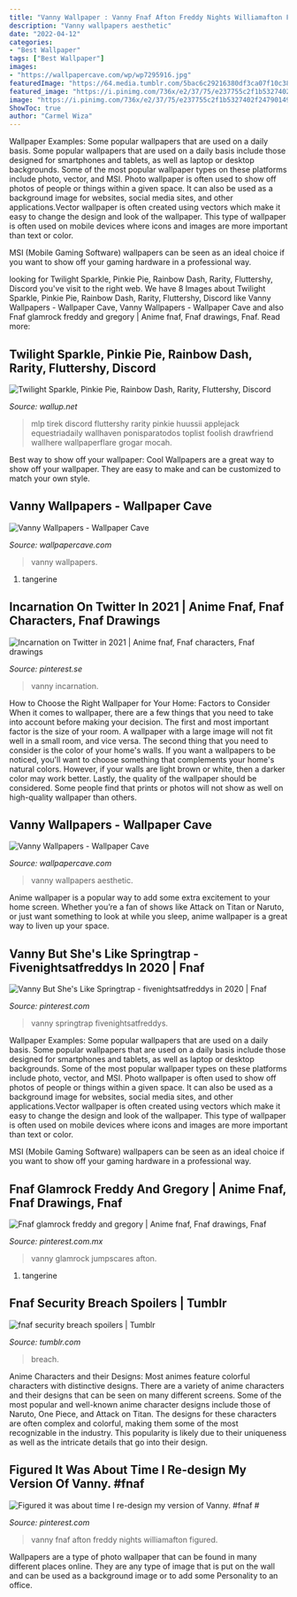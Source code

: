 ```yaml
---
title: "Vanny Wallpaper : Vanny Fnaf Afton Freddy Nights Williamafton Figured"
description: "Vanny wallpapers aesthetic"
date: "2022-04-12"
categories:
- "Best Wallpaper"
tags: ["Best Wallpaper"]
images:
- "https://wallpapercave.com/wp/wp7295916.jpg"
featuredImage: "https://64.media.tumblr.com/5bac6c29216380df3ca07f10c3824f4c/85cc1f5ee4cb0e3a-09/s400x600/e7faa5177322ed6910c7eb452e3d9c2c8f5355c7.png"
featured_image: "https://i.pinimg.com/736x/e2/37/75/e237755c2f1b5327402f24790149e2f6.jpg"
image: "https://i.pinimg.com/736x/e2/37/75/e237755c2f1b5327402f24790149e2f6.jpg"
ShowToc: true
author: "Carmel Wiza"
---
```



Wallpaper Examples: Some popular wallpapers that are used on a daily basis.
Some popular wallpapers that are used on a daily basis include those designed for smartphones and tablets, as well as laptop or desktop backgrounds. Some of the most popular wallpaper types on these platforms include photo, vector, and MSI. 
Photo wallpaper is often used to show off photos of people or things within a given space. It can also be used as a background image for websites, social media sites, and other applications.Vector wallpaper is often created using vectors which make it easy to change the design and look of the wallpaper. This type of wallpaper is often used on mobile devices where icons and images are more important than text or color. 

MSI (Mobile Gaming Software) wallpapers can be seen as an ideal choice if you want to show off your gaming hardware in a professional way.

	

		
looking for Twilight Sparkle, Pinkie Pie, Rainbow Dash, Rarity, Fluttershy, Discord you've visit to the right web. We have 8 Images about Twilight Sparkle, Pinkie Pie, Rainbow Dash, Rarity, Fluttershy, Discord like Vanny Wallpapers - Wallpaper Cave, Vanny Wallpapers - Wallpaper Cave and also Fnaf glamrock freddy and gregory | Anime fnaf, Fnaf drawings, Fnaf. Read more:
		
    
## Twilight Sparkle, Pinkie Pie, Rainbow Dash, Rarity, Fluttershy, Discord

<img loading=lazy src="https://wallup.net/wp-content/uploads/2017/11/23/448991-Twilight_Sparkle-Pinkie_Pie-Rainbow_Dash-Rarity-Fluttershy-Discord-My_Little_Pony-mlp_fim-Tirek-spike.jpg" onerror="this.onerror=null;this.src='https://tse1.mm.bing.net/th?id=OIP.o0MtQ1_vHu3j5uKp_2l_JgHaDb&amp;pid=15.1';" alt="Twilight Sparkle, Pinkie Pie, Rainbow Dash, Rarity, Fluttershy, Discord">

_Source: wallup.net_

>mlp tirek discord fluttershy rarity pinkie huussii applejack equestriadaily wallhaven ponisparatodos toplist foolish drawfriend wallhere wallpaperflare grogar mocah. 

	

Best way to show off your wallpaper:
Cool Wallpapers are a great way to show off your wallpaper. They are easy to make and can be customized to match your own style.

    
## Vanny Wallpapers - Wallpaper Cave

<img loading=lazy src="https://wallpapercave.com/wp/wp7295916.jpg" onerror="this.onerror=null;this.src='https://tse3.mm.bing.net/th?id=OIP.9RUMfatFC2l0CXH5q6sG4AHaFN&amp;pid=15.1';" alt="Vanny Wallpapers - Wallpaper Cave">

_Source: wallpapercave.com_

>vanny wallpapers. 

	

1. tangerine 

    
## Incarnation On Twitter In 2021 | Anime Fnaf, Fnaf Characters, Fnaf Drawings

<img loading=lazy src="https://i.pinimg.com/originals/9d/69/4f/9d694ff53c0262ef8e4e1274e077730c.jpg" onerror="this.onerror=null;this.src='https://tse4.mm.bing.net/th?id=OIP.lnpUktCIqpce3zuJ0EusswHaNK&amp;pid=15.1';" alt="Incarnation on Twitter in 2021 | Anime fnaf, Fnaf characters, Fnaf drawings">

_Source: pinterest.se_

>vanny incarnation. 

	

How to Choose the Right Wallpaper for Your Home: Factors to Consider
When it comes to wallpaper, there are a few things that you need to take into account before making your decision. The first and most important factor is the size of your room. A wallpaper with a large image will not fit well in a small room, and vice versa. 
The second thing that you need to consider is the color of your home's walls. If you want a wallpapers to be noticed, you'll want to choose something that complements your home's natural colors. However, if your walls are light brown or white, then a darker color may work better. 
Lastly, the quality of the wallpaper should be considered. Some people find that prints or photos will not show as well on high-quality wallpaper than others.

    
## Vanny Wallpapers - Wallpaper Cave

<img loading=lazy src="https://wallpapercave.com/wp/wp7295899.jpg" onerror="this.onerror=null;this.src='https://tse1.mm.bing.net/th?id=OIP.cc2hER4BSdXaBg-iXU_w7AHaNL&amp;pid=15.1';" alt="Vanny Wallpapers - Wallpaper Cave">

_Source: wallpapercave.com_

>vanny wallpapers aesthetic. 

	

Anime wallpaper is a popular way to add some extra excitement to your home screen. Whether you’re a fan of shows like Attack on Titan or Naruto, or just want something to look at while you sleep, anime wallpaper is a great way to liven up your space.

    
## Vanny But She&#039;s Like Springtrap - Fivenightsatfreddys In 2020 | Fnaf

<img loading=lazy src="https://i.pinimg.com/736x/b4/1f/51/b41f510a236d31273ce273580429a7a1.jpg" onerror="this.onerror=null;this.src='https://tse1.mm.bing.net/th?id=OIP.Bu8msa4qKZCeS_xpn6BVmQHaKW&amp;pid=15.1';" alt="Vanny But She&#039;s Like Springtrap - fivenightsatfreddys in 2020 | Fnaf">

_Source: pinterest.com_

>vanny springtrap fivenightsatfreddys. 

	

Wallpaper Examples: Some popular wallpapers that are used on a daily basis.
Some popular wallpapers that are used on a daily basis include those designed for smartphones and tablets, as well as laptop or desktop backgrounds. Some of the most popular wallpaper types on these platforms include photo, vector, and MSI. 
Photo wallpaper is often used to show off photos of people or things within a given space. It can also be used as a background image for websites, social media sites, and other applications.Vector wallpaper is often created using vectors which make it easy to change the design and look of the wallpaper. This type of wallpaper is often used on mobile devices where icons and images are more important than text or color. 

MSI (Mobile Gaming Software) wallpapers can be seen as an ideal choice if you want to show off your gaming hardware in a professional way.

    
## Fnaf Glamrock Freddy And Gregory | Anime Fnaf, Fnaf Drawings, Fnaf

<img loading=lazy src="https://i.pinimg.com/236x/0d/1c/71/0d1c71fa57bc9c7785326815082bb174.jpg?nii=t" onerror="this.onerror=null;this.src='https://tse2.mm.bing.net/th?id=OIP.rIoL-XeEcIFWYnqEn2Ch3AAAAA&amp;pid=15.1';" alt="Fnaf glamrock freddy and gregory | Anime fnaf, Fnaf drawings, Fnaf">

_Source: pinterest.com.mx_

>vanny glamrock jumpscares afton. 

	

1. tangerine 

    
## Fnaf Security Breach Spoilers | Tumblr

<img loading=lazy src="https://64.media.tumblr.com/5bac6c29216380df3ca07f10c3824f4c/85cc1f5ee4cb0e3a-09/s400x600/e7faa5177322ed6910c7eb452e3d9c2c8f5355c7.png" onerror="this.onerror=null;this.src='https://tse1.mm.bing.net/th?id=OIP.Gn4sLepuI-RrGII1_5bK0gAAAA&amp;pid=15.1';" alt="fnaf security breach spoilers | Tumblr">

_Source: tumblr.com_

>breach. 

	

Anime Characters and their Designs: Most animes feature colorful characters with distinctive designs.
There are a variety of anime characters and their designs that can be seen on many different screens. Some of the most popular and well-known anime character designs include those of Naruto, One Piece, and Attack on Titan. The designs for these characters are often complex and colorful, making them some of the most recognizable in the industry. This popularity is likely due to their uniqueness as well as the intricate details that go into their design.

    
## Figured It Was About Time I Re-design My Version Of Vanny. #fnaf #

<img loading=lazy src="https://i.pinimg.com/736x/e2/37/75/e237755c2f1b5327402f24790149e2f6.jpg" onerror="this.onerror=null;this.src='https://tse2.mm.bing.net/th?id=OIP.fdALG9n8YcTp-a7Ah11HCAAAAA&amp;pid=15.1';" alt="Figured it was about time I re-design my version of Vanny. #fnaf #">

_Source: pinterest.com_

>vanny fnaf afton freddy nights williamafton figured. 

	



Wallpapers are a type of photo wallpaper that can be found in many different places online. They are any type of image that is put on the wall and can be used as a background image or to add some Personality to an office.


